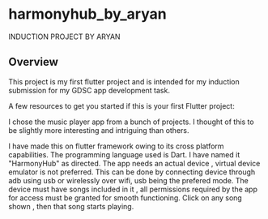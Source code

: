 # harmonyhub_by_aryan
INDUCTION PROJECT BY ARYAN 

## Overview

This project is my first flutter project and is intended for my induction submission for my GDSC app development task.

A few resources to get you started if this is your first Flutter project:

I chose the music player app from a bunch of projects. I thought of this to be slightly more interesting and intriguing than others.


I have made this on flutter framework owing to its cross platform capabilities. The programming language used is Dart. I have named it "HarmonyHub" as directed.
The app needs an actual device , virtual device emulator is not preferred. This can be done by connecting device through adb using usb or wirelessly over wifi, usb being the prefered mode. The device must have songs included in it , all permissions required by the app for access must be granted for smooth functioning. Click on any song shown , then that song starts playing. 
